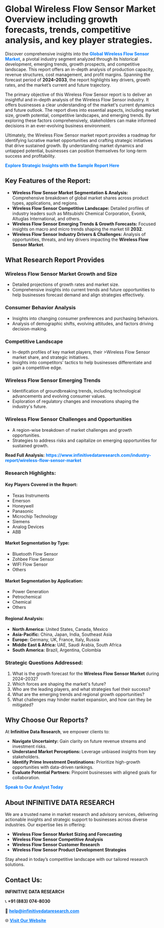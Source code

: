 <h1>Global Wireless Flow Sensor Market Overview including growth forecasts, trends, competitive analysis, and key player strategies.</h1>
<p>
Discover comprehensive insights into the 
<a href="https://www.infinitivedataresearch.com/industry-report/wireless-flow-sensor-market" rel="dofollow" style="color: #007BFF; text-decoration: none;"><strong>Global Wireless Flow Sensor Market</strong></a>, a pivotal industry segment analyzed through its historical development, emerging trends, growth prospects, and competitive landscape. This report offers an in-depth analysis of production capacity, revenue structures, cost management, and profit margins. Spanning the forecast period of <strong>2024–2033</strong>, the report highlights key drivers, growth rates, and the market’s current and future trajectory.
</p>
<p>
The primary objective of this Wireless Flow Sensor report is to deliver an insightful and in-depth analysis of the Wireless Flow Sensor industry. It offers businesses a clear understanding of the market's current dynamics and future outlook. The report dives into essential aspects, including market size, growth potential, competitive landscapes, and emerging trends. By exploring these factors comprehensively, stakeholders can make informed decisions in an ever-evolving business environment.
</p>
<p>
Ultimately, the Wireless Flow Sensor market report provides a roadmap for identifying lucrative market opportunities and crafting strategic initiatives that drive sustained growth. By understanding market dynamics and untapped potential, businesses can position themselves for long-term success and profitability.
</p>
<p>
<a href="https://www.infinitivedataresearch.com/request-sample/reportId=106535" style="color: #007BFF; text-decoration: none;"><strong>Explore Strategic Insights with the Sample Report Here</strong></a>
</p>

<h2>Key Features of the Report:</h2>
<ul>
<li><strong>Wireless Flow Sensor Market Segmentation & Analysis:</strong> Comprehensive breakdown of global market shares across product types, applications, and regions.</li>
<li><strong>Wireless Flow Sensor Competitive Landscape:</strong> Detailed profiles of industry leaders such as Mitsubishi Chemical Corporation, Evonik, Altuglas International, and others.</li>
<li><strong>Wireless Flow Sensor Emerging Trends & Growth Forecasts:</strong> Focused insights on macro and micro trends shaping the market till <strong>2032</strong>.</li>
<li><strong>Wireless Flow Sensor Industry Drivers & Challenges:</strong> Analysis of opportunities, threats, and key drivers impacting the <strong>Wireless Flow Sensor Market</strong>.</li>
</ul>

<h2>What Research Report Provides</h2>
<h3>Wireless Flow Sensor Market Growth and Size</h3>
<ul>
<li>Detailed projections of growth rates and market size.</li>
<li>Comprehensive insights into current trends and future opportunities to help businesses forecast demand and align strategies effectively.</li>
</ul>

<h3>Consumer Behavior Analysis</h3>
<ul>
<li>Insights into changing consumer preferences and purchasing behaviors.</li>
<li>Analysis of demographic shifts, evolving attitudes, and factors driving decision-making.</li>
</ul>

<h3>Competitive Landscape</h3>
<ul>
<li>In-depth profiles of key market players, their >Wireless Flow Sensor market share, and strategic initiatives.</li>
<li>Insights into competitors' tactics to help businesses differentiate and gain a competitive edge.</li>
</ul>

<h3>Wireless Flow Sensor Emerging Trends</h3>
<ul>
<li>Identification of groundbreaking trends, including technological advancements and evolving consumer values.</li>
<li>Exploration of regulatory changes and innovations shaping the industry's future.</li>
</ul>

<h3>Wireless Flow Sensor Challenges and Opportunities</h3>
<ul>
<li>A region-wise breakdown of market challenges and growth opportunities.</li>
<li>Strategies to address risks and capitalize on emerging opportunities for sustained growth.</li>
</ul>
<p><strong>Read Full Analysis:</strong> <a href="https://www.infinitivedataresearch.com/industry-report/wireless-flow-sensor-market" rel="dofollow" style="color: #007BFF; text-decoration: none;"><strong>https://www.infinitivedataresearch.com/industry-report/wireless-flow-sensor-market</strong></a></p>
<h3>Research Highlights:</h3>
<h4>Key Players Covered in the Report:</h4>
<ul><li>Texas Instruments</li><li>Emerson</li><li>Honeywell</li><li>Panasonic</li><li>Microchip Technology</li><li>Siemens</li><li>Analog Devices</li><li>ABB</li></ul>
<h4>Market Segmentation by Type:</h4>
<ul><li>Bluetooth Flow Sensor</li><li>Zohbee Flow Sensor</li><li>WIFI Flow Sensor</li><li>Others</li></ul>
<h4>Market Segmentation by Application:</h4>
<ul><li>Power Generation</li><li>Petrochemical</li><li>Chemical</li><li>Others</li></ul>

<h4>Regional Analysis:</h4>
<ul>
<li><strong>North America:</strong> United States, Canada, Mexico</li>
<li><strong>Asia-Pacific:</strong> China, Japan, India, Southeast Asia</li>
<li><strong>Europe:</strong> Germany, UK, France, Italy, Russia</li>
<li><strong>Middle East & Africa:</strong> UAE, Saudi Arabia, South Africa</li>
<li><strong>South America:</strong> Brazil, Argentina, Colombia</li>
</ul>

<h3>Strategic Questions Addressed:</h3>
<ol>
<li>What is the growth forecast for the <strong>Wireless Flow Sensor Market</strong> during 2024–2032?</li>
<li>Which forces are shaping the market's future?</li>
<li>Who are the leading players, and what strategies fuel their success?</li>
<li>What are the emerging trends and regional growth opportunities?</li>
<li>What challenges may hinder market expansion, and how can they be mitigated?</li>
</ol>

<h2>Why Choose Our Reports?</h2>
<p>At <strong>Infinitive Data Research</strong>, we empower clients to:</p>
<ul>
<li><strong>Navigate Uncertainty:</strong> Gain clarity on future revenue streams and investment risks.</li>
<li><strong>Understand Market Perceptions:</strong> Leverage unbiased insights from key stakeholders.</li>
<li><strong>Identify Prime Investment Destinations:</strong> Prioritize high-growth opportunities with data-driven rankings.</li>
<li><strong>Evaluate Potential Partners:</strong> Pinpoint businesses with aligned goals for collaboration.</li>
</ul>
<p><a href="https://www.infinitivedataresearch.com/industry-report/wireless-flow-sensor-market" rel="dofollow" style="color: #007BFF; text-decoration: none;"><strong>Speak to Our Analyst Today</strong></a></p>

<h2>About INFINITIVE DATA RESEARCH</h2>
<p>We are a trusted name in market research and advisory services, delivering actionable insights and strategic support to businesses across diverse industries. Our expertise lies in offering:</p>
<ul>
<li><strong>Wireless Flow Sensor Market Sizing and Forecasting</strong></li>
<li><strong>Wireless Flow Sensor Competitive Analysis</strong></li>
<li><strong>Wireless Flow Sensor Customer Research</strong></li>
<li><strong>Wireless Flow Sensor Product Development Strategies</strong></li>
</ul>
<p>Stay ahead in today’s competitive landscape with our tailored research solutions.</p>

<h2>Contact Us:</h2>
<p><strong>INFINITIVE DATA RESEARCH</strong></p>
<p>📞 <strong>+91 (883) 074-8030</strong></p>
<p>📧 <strong><a href="mailto:help@infinitivedataresearch.com" style="color: #007BFF;">help@infinitivedataresearch.com</a></strong></p>
<p>🌐 <strong><a href="https://www.infinitivedataresearch.com" rel="dofollow" style="color: #007BFF;">Visit Our Website</a></strong></p>